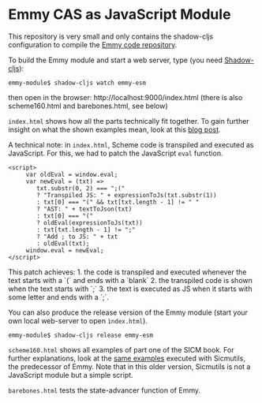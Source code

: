 # Emmy CAS as JavaScript Module
This repository is very small and only contains the shadow-cljs configuration to compile the [Emmy code repository](https://github.com/mentat-collective/emmy).

To build the Emmy module and start a web server, type (you need [Shadow-cljs](https://shadow-cljs.github.io/docs/UsersGuide.html)):
```
emmy-module$ shadow-cljs watch emmy-esm
```

then open in the browser: http://localhost:9000/index.html (there is also scheme160.html and barebones.html, see below)

`index.html` shows how all the parts technically fit together. To gain further insight on what the shown examples mean, look at this [blog post](https://kloimhardt.github.io/blog/hamiltonmechanics/2023/03/20/up-compose.html).

A technical note: in `index.html`, Scheme code is transpiled and executed as JavaScript. For this, we had to patch the JavaScript `eval` function.

```
<script>
     var oldEval = window.eval;
     var newEval = (txt) =>
        txt.substr(0, 2) === ";("
        ? "Transpiled JS: " + expressionToJs(txt.substr(1))
        : txt[0] === "(" && txt[txt.length - 1] != " "
        ? "AST: " + textToJson(txt)
        : txt[0] === "("
        ? oldEval(expressionToJs(txt))
        : txt[txt.length - 1] != ";"
        ? "Add ; to JS: " + txt
        : oldEval(txt);
     window.eval = newEval;
</script>
```

This patch achieves: 1. the code is transpiled and executed whenever the text starts with a ´(´ and ends with a ´blank´ 2. the transpiled code is shown when the text starts with ´;´ 3. the text is executed as JS when it starts with some letter and ends with a ´;´.

You can also produce the release version of the Emmy module (start your own local web-server to open `ìndex.html`).

```
emmy-module$ shadow-cljs release emmy-esm
```

`scheme160.html` shows all examples of part one of the SICM book. For further explanations, look at the [same examples](https://kloimhardt.github.io/blog/html/sicmutils-as-js-book-part1.html) executed with Sicmutils, the predecessor of Emmy. Note that in this older version, Sicmutils is not a JavaScript module but a simple script.

`barebones.html` tests the state-advancer function of Emmy.
